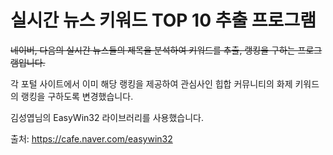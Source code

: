 # 실시간 뉴스 키워드 TOP 10 추출 프로그램
~~네이버, 다음의 실시간 뉴스들의 제목을 분석하여 키워드를 추출, 랭킹을 구하는 프로그램입니다.~~

각 포털 사이트에서 이미 해당 랭킹을 제공하여 관심사인 힙합 커뮤니티의 화제 키워드의 랭킹을 구하도록 변경했습니다.

김성엽님의 EasyWin32 라이브러리를 사용했습니다.

출처: https://cafe.naver.com/easywin32
